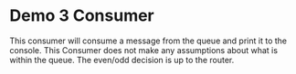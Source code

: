 ﻿# Demo 3 Consumer
This consumer will consume a message from the queue and print it to the console. This Consumer does not make any assumptions about what is within the queue. The even/odd decision is up to the router.
